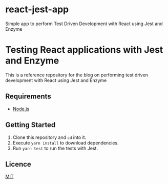 # react-jest-app
Simple app to perform Test Driven Development with React using Jest and Enzyme

# Testing React applications with Jest and Enzyme

This is a reference repository for the blog on performing test driven development with React using Jest and Enzyme

## Requirements

- [Node.js](https://nodejs.org/en/download/)

## Getting Started

1. Clone this repository and `cd` into it.
2. Execute `yarn install` to download dependencies.
3. Run `yarn test` to run the tests with Jest.

## Licence

[MIT](https://opensource.org/licenses/MIT)


